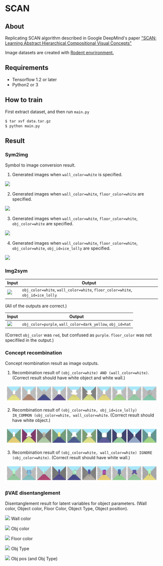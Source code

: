 # SCAN

## About

Replicating SCAN algorithm described in Google DeepMind's paper ["SCAN: Learning Abstract Hierarchical Compositional Visual Concepts"](https://arxiv.org/abs/1707.03389)



Image datasets are created with [Rodent envrironment. ](https://github.com/miyosuda/rodent/tree/master/examples/04_texture_replace)

## Requirements

- Tensorflow 1.2 or later
- Python2 or 3


## How to train

First extract dataset, and then run `main.py`

```
$ tar xvf data.tar.gz
$ python main.py
```

## Result

### Sym2img

Symbol to image conversion result.

1) Generated images when `wall_color=white` is specified.

![](doc/sym2img/img0.png)

2) Generated images when `wall_color=white`, `floor_color=white` are specified.

![](doc/sym2img/img1.png)

3) Generated images when `wall_color=white`, `floor_color=white`, `obj_color=white` are specified.

![](doc/sym2img/img2.png)

4) Generated images when `wall_color=white`, `floor_color=white`, `obj_color=white`, `obj_id=ice_lolly` are specified.

![](doc/sym2img/img3.png)

### Img2sym

|  Input                    |  Output                                                                        |
|---------------------------|--------------------------------------------------------------------------------|
| ![](doc/img2sym/img0.png) | `obj_color=white`, `wall_color=white`, `floor_color=white`, `obj_id=ice_lolly` |

(All of the outputs are correct.)

|  Input                    |  Output                                                                  |
|---------------------------|--------------------------------------------------------------------------|
| ![](doc/img2sym/img1.png) | `obj_color=purple`, `wall_color=dark_yellow`, `obj_id=hat`               |

(Correct `obj_color` was `red`, but confused as `purple`. `floor_color` was not specifiled in the output.)


### Concept recombination

Concept reombination result as image outputs.

1) Recombination result of `(obj_color=white) AND (wall_color=white)`. (Correct result should have white object and white wall.)

![](doc/recomb/op_and.png)

2) Recombination result of `(obj_color=white, obj_id=ice_lolly) IN_COMMON (obj_color=white, wall_color=white`. (Correct result should have white object.)

![](doc/recomb/op_in_common.png)

3) Recombination result of `(obj_color=white, wall_color=white) IGNORE (obj_color=white)`. (Correct result should have white wall.)

![](doc/recomb/op_ignore.png)


### βVAE disentanglement

Disentanglement result for latent variables for object parameters. (Wall color, Object color, Floor Color, Object Type, Object position).

![](doc/disentangle/z8.png) Wall color

![](doc/disentangle/z10.png) Obj color

![](doc/disentangle/z14.png) Floor color

![](doc/disentangle/z0.png) Obj Type

![](doc/disentangle/z18.png) Obj pos (and Obj Type)




